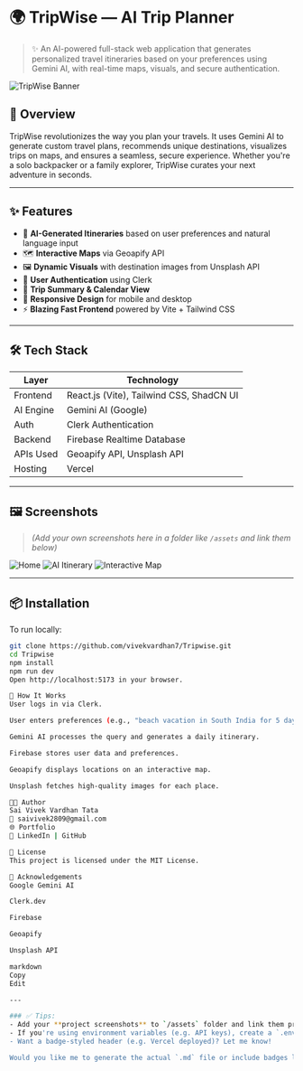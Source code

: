 # 🌍 TripWise — AI Trip Planner

> ✨ An AI-powered full-stack web application that generates personalized travel itineraries based on your preferences using Gemini AI, with real-time maps, visuals, and secure authentication.

![TripWise Banner](https://user-images.githubusercontent.com/your-banner-placeholder.png)


## 🧠 Overview

TripWise revolutionizes the way you plan your travels. It uses Gemini AI to generate custom travel plans, recommends unique destinations, visualizes trips on maps, and ensures a seamless, secure experience. Whether you're a solo backpacker or a family explorer, TripWise curates your next adventure in seconds.

---

## ✨ Features

- 🧭 **AI-Generated Itineraries** based on user preferences and natural language input
- 🗺️ **Interactive Maps** via Geoapify API
- 🖼️ **Dynamic Visuals** with destination images from Unsplash API
- 🔐 **User Authentication** using Clerk
- 📆 **Trip Summary & Calendar View**
- 📱 **Responsive Design** for mobile and desktop
- ⚡ **Blazing Fast Frontend** powered by Vite + Tailwind CSS

---

## 🛠 Tech Stack

| Layer         | Technology                                |
|---------------|--------------------------------------------|
| Frontend      | React.js (Vite), Tailwind CSS, ShadCN UI   |
| AI Engine     | Gemini AI (Google)                         |
| Auth          | Clerk Authentication                      |
| Backend       | Firebase Realtime Database                |
| APIs Used     | Geoapify API, Unsplash API                |
| Hosting       | Vercel                                     |

---

## 🖼️ Screenshots

> _(Add your own screenshots here in a folder like `/assets` and link them below)_

![Home](assets/home.png)
![AI Itinerary](assets/ai-itinerary.png)
![Interactive Map](assets/map.png)

---

## 📦 Installation

To run locally:

```bash
git clone https://github.com/vivekvardhan7/Tripwise.git
cd Tripwise
npm install
npm run dev
Open http://localhost:5173 in your browser.

🧪 How It Works
User logs in via Clerk.

User enters preferences (e.g., "beach vacation in South India for 5 days").

Gemini AI processes the query and generates a daily itinerary.

Firebase stores user data and preferences.

Geoapify displays locations on an interactive map.

Unsplash fetches high-quality images for each place.

🧑‍💻 Author
Sai Vivek Vardhan Tata
📧 saivivek2809@gmail.com
🌐 Portfolio
🔗 LinkedIn | GitHub

📄 License
This project is licensed under the MIT License.

🙌 Acknowledgements
Google Gemini AI

Clerk.dev

Firebase

Geoapify

Unsplash API

markdown
Copy
Edit

---

### ✅ Tips:
- Add your **project screenshots** to `/assets` folder and link them properly.
- If you're using environment variables (e.g. API keys), create a `.env.example`.
- Want a badge-styled header (e.g. Vercel deployed)? Let me know!

Would you like me to generate the actual `.md` file or include badges like `Made with React`, `Powered by Gemini`, 
